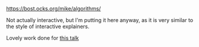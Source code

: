 https://bost.ocks.org/mike/algorithms/

Not actually interactive, but I'm putting it here anyway, as it is very similar to the style of interactive explainers.

Lovely work done for [this talk](https://vimeo.com/112319901)